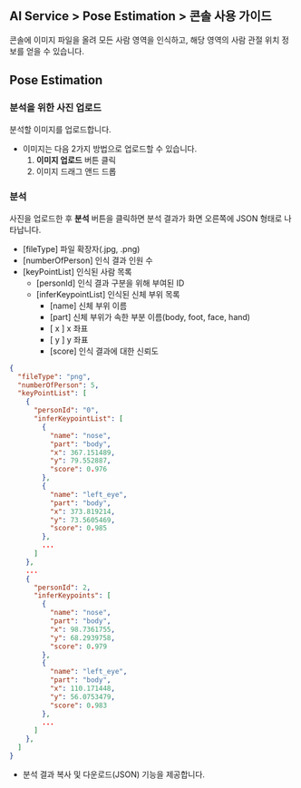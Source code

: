 ## AI Service > Pose Estimation > 콘솔 사용 가이드

콘솔에 이미지 파일을 올려 모든 사람 영역을 인식하고, 해당 영역의 사람 관절 위치 정보를 얻을 수 있습니다.

## Pose Estimation

### 분석을 위한 사진 업로드

분석할 이미지를 업로드합니다.

- 이미지는 다음 2가지 방법으로 업로드할 수 있습니다.
    1. **이미지 업로드** 버튼 클릭
    2. 이미지 드래그 앤드 드롭

### 분석

사진을 업로드한 후 **분석** 버튼을 클릭하면 분석 결과가 화면 오른쪽에 JSON 형태로 나타납니다.

* [fileType] 파일 확장자(.jpg, .png)
* [numberOfPerson] 인식 결과 인원 수
* [keyPointList] 인식된 사람 목록
    * [personId] 인식 결과 구분을 위해 부여된 ID
    * [inferKeypointList] 인식된 신체 부위 목록
        * [name] 신체 부위 이름
        * [part] 신체 부위가 속한 부분 이름(body, foot, face, hand)
        * [ x ] x 좌표
        * [ y ] y 좌표
        * [score] 인식 결과에 대한 신뢰도


```json
{
  "fileType": "png",
  "numberOfPerson": 5,
  "keyPointList": [
    {
      "personId": "0",
      "inferKeypointList": [
        {
          "name": "nose",
          "part": "body",
          "x": 367.151489,
          "y": 79.552887,
          "score": 0.976
        },
        {
          "name": "left_eye",
          "part": "body",
          "x": 373.819214,
          "y": 73.5605469,
          "score": 0.985
        },
        ...
      ]
    },
    ...
    {
      "personId": 2,
      "inferKeypoints": [
        {
          "name": "nose",
          "part": "body",
          "x": 98.7361755,
          "y": 68.2939758,
          "score": 0.979
        },
        {
          "name": "left_eye",
          "part": "body",
          "x": 110.171448,
          "y": 56.0753479,
          "score": 0.983
        },
        ...
      ]
    },
  ]
}
```

* 분석 결과 복사 및 다운로드(JSON) 기능을 제공합니다.

